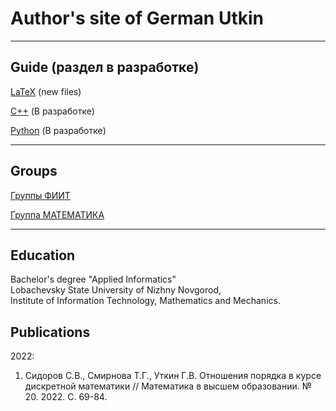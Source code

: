 # Author's site of German Utkin

---

## Guide (раздел в разработке)
[LaTeX](/Guide/Latex/LaTeX.md) (new files) 

[C++](/Guide/Cpp/Cpp.md) (В разработке)

[Python](/Guide/Python/Python.md) (В разработке) 

---

## Groups
<!--
[Hello world](/sample_page)
-->
<!--
<img src="images/dummy_thumbnail.jpg?raw=true"/>
-->
[Группы ФИИТ](/Groups/FIIT-1/alg_complexity.md)

[Группа МАТЕМАТИКА](/Groups/MATH-23/DiscreteMath.md)

---
<!--
## GitHub

- [Project 1. repositories](https://github.com/)

---
-->
## Education

Bachelor's degree "Applied Informatics"  
Lobachevsky State University of Nizhny Novgorod,  
Institute of Information Technology, Mathematics and Mechanics.

## Publications

2022:

1. Сидоров С.В., Смирнова Т.Г., Уткин Г.В. Отношения порядка в курсе дискретной математики // Математика в высшем образовании. № 20. 2022. С. 69-84.

<!-- Remove above link if you don't want to attibute -->
